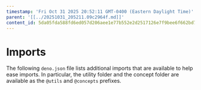 ```yaml
---
timestamp: 'Fri Oct 31 2025 20:52:11 GMT-0400 (Eastern Daylight Time)'
parent: '[[../20251031_205211.09c2964f.md]]'
content_id: 5da05fda588fd6ed057d206aee1e77b552e2d2517126e7f9bee6f662bd7c0afe
---
```


# Imports

The following `deno.json` file lists additional imports that are available to help ease imports. In particular, the utility folder and the concept folder are available as the `@utils` and `@concepts` prefixes.
